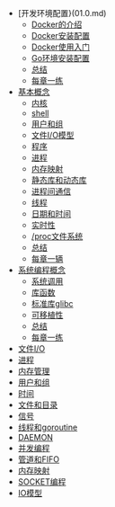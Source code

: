* [开发环境配置}(01.0.md)
  * [Docker的介绍](01.1.md)
  * [Docker安装配置](01.2.md)
  * [Docker使用入门](01.3.md)
  * [Go环境安装配置](01.4.md)
  * [总结](01.5.md)
  * [每章一练](01.6.md)
* [基本概念](02.0.md)
  * [内核]()
  * [shell]()
  * [用户和组]()
  * [文件I/O模型]()
  * [程序]()
  * [进程]()
  * [内存映射]()
  * [静态库和动态库]()
  * [进程间通信]()
  * [线程]()
  * [日期和时间]()
  * [实时性]()
  * [/proc文件系统]()
  * [总结]()
  * [每章一辆]()
* [系统编程概念]()
  * [系统调用]()
  * [库函数]()
  * [标准库glibc]()
  * [可移植性]()
  * [总结]()
  * [每章一练]()
* [文件I/O]()
* [进程]()
* [内存管理]()
* [用户和组]()
* [时间]()
* [文件和目录]()
* [信号]()
* [线程和goroutine]()
* [DAEMON]()
* [并发编程]()
* [管道和FIFO]()
* [内存映射]()
* [SOCKET编程]()
* [IO模型]()
  